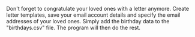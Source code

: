 Don't forget to congratulate your loved ones with a letter anymore. 
Create letter templates, save your email account details and specify the email addresses of your loved ones. Simply add the birthday data to the "birthdays.csv" 
file. The program will then do the rest.